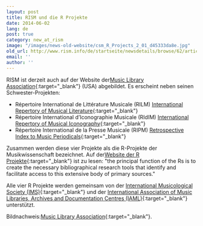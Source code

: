 ```yaml
---
layout: post
title: RISM und die R Projekte
date: 2014-06-02
lang: de
post: true
category: new_at_rism
image: "/images/news-old-website/csm_R_Projects_2_01_d45333da8e.jpg"
old_url: http://www.rism.info/de/startseite/newsdetails/browse/62/article/64/rism-and-the-r-projects.html
email: ''
author: ''
---
```


RISM ist derzeit auch auf der Website der[Music Library Association](http://www.musiclibraryassoc.org/){:target="_blank"} (USA) abgebildet. Es erscheint neben seinen Schwester-Projekten:

- Répertoire International de Littérature Musicale (RILM)
[International Repertory of Musical Literature](http://www.rilm.org/){:target="_blank"}
- Répertoire International d’Iconographie Musicale (RIdIM)
[International Repertory of Musical Iconography](http://db.ridim.org/){:target="_blank"}
- Répertoire International de la Presse Musicale (RIPM)
[Retrospective Index to Music Periodicals](http://ripm.org/index.php){:target="_blank"}

Zusammen werden diese vier Projekte als die R-Projekte der Musikwissenschaft bezeichnet. Auf der[Website der R Projekte](http://www.r-musicprojects.org/index.html){:target="_blank"} ist zu lesen: "the principal function of the Rs is to create the necessary bibliographical research tools that identify and facilitate access to this extensive body of primary sources."

Alle vier R Projekte werden gemeinsam von der [International Musicological Society (IMS)](http://ims-international.ch/){:target="_blank"} und der [International Association of Music Libraries, Archives and Documentation Centres (IAML)](http://www.iaml.info/){:target="_blank"} unterstützt.


Bildnachweis:[Music Library Association](http://www.musiclibraryassoc.org/){:target="_blank"}.